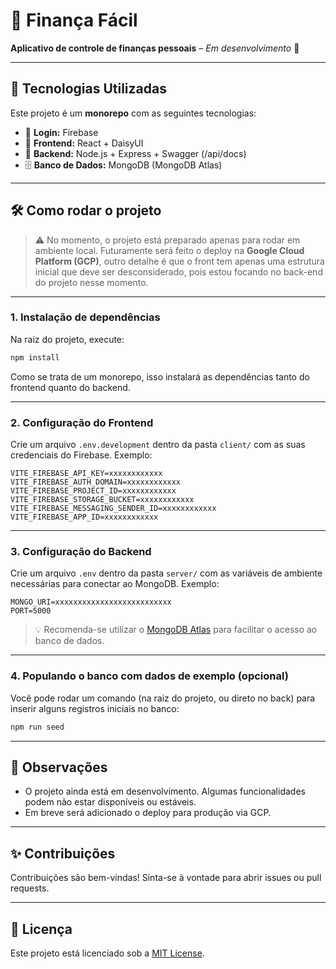 # 💸 Finança Fácil

**Aplicativo de controle de finanças pessoais** – *Em desenvolvimento* 🚧

---

## 🧰 Tecnologias Utilizadas

Este projeto é um **monorepo** com as seguintes tecnologias:

- 🔐 **Login:** Firebase  
- 🎨 **Frontend:** React + DaisyUI  
- 🚀 **Backend:** Node.js + Express + Swagger (/api/docs)
- 🗄️ **Banco de Dados:** MongoDB (MongoDB Atlas)

---

## 🛠️ Como rodar o projeto

> ⚠️ No momento, o projeto está preparado apenas para rodar em ambiente local. Futuramente será feito o deploy na **Google Cloud Platform (GCP)**, outro detalhe é que o front tem apenas uma estrutura inicial que deve ser desconsiderado, pois estou focando no back-end do projeto nesse momento.

---

### 1. Instalação de dependências

Na raiz do projeto, execute:

```bash
npm install
```

Como se trata de um monorepo, isso instalará as dependências tanto do frontend quanto do backend.

---

### 2. Configuração do Frontend

Crie um arquivo `.env.development` dentro da pasta `client/` com as suas credenciais do Firebase. Exemplo:

```env
VITE_FIREBASE_API_KEY=xxxxxxxxxxxx
VITE_FIREBASE_AUTH_DOMAIN=xxxxxxxxxxxx
VITE_FIREBASE_PROJECT_ID=xxxxxxxxxxxx
VITE_FIREBASE_STORAGE_BUCKET=xxxxxxxxxxxx
VITE_FIREBASE_MESSAGING_SENDER_ID=xxxxxxxxxxxx
VITE_FIREBASE_APP_ID=xxxxxxxxxxxx
```

---

### 3. Configuração do Backend

Crie um arquivo `.env` dentro da pasta `server/` com as variáveis de ambiente necessárias para conectar ao MongoDB. Exemplo:

```env
MONGO_URI=xxxxxxxxxxxxxxxxxxxxxxxxxx
PORT=5000
```

> 💡 Recomenda-se utilizar o [MongoDB Atlas](https://www.mongodb.com/atlas) para facilitar o acesso ao banco de dados.

---

### 4. Populando o banco com dados de exemplo (opcional)

Você pode rodar um comando (na raiz do projeto, ou direto no back) para inserir alguns registros iniciais no banco:

```bash
npm run seed
```

---

## 📌 Observações

- O projeto ainda está em desenvolvimento. Algumas funcionalidades podem não estar disponíveis ou estáveis.
- Em breve será adicionado o deploy para produção via GCP.

---

## ✨ Contribuições

Contribuições são bem-vindas! Sinta-se à vontade para abrir issues ou pull requests.

---

## 📄 Licença

Este projeto está licenciado sob a [MIT License](LICENSE).
